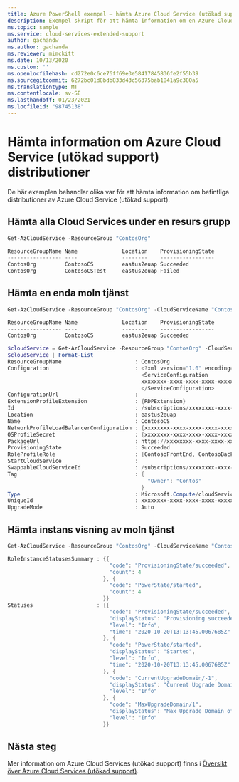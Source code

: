 ```yaml
---
title: Azure PowerShell exempel – hämta Azure Cloud Service (utökad support) information
description: Exempel skript för att hämta information om en Azure Cloud Services-distribution (utökad support)
ms.topic: sample
ms.service: cloud-services-extended-support
author: gachandw
ms.author: gachandw
ms.reviewer: mimckitt
ms.date: 10/13/2020
ms.custom: ''
ms.openlocfilehash: cd272e0c6ce76ff69e3e58417845836fe2f55b39
ms.sourcegitcommit: 6272bc01d8bdb833d43c56375bab1841a9c380a5
ms.translationtype: MT
ms.contentlocale: sv-SE
ms.lasthandoff: 01/23/2021
ms.locfileid: "98745138"
---
```

# <a name="retrieve-information-about-your-azure-cloud-service-extended-support-deployments"></a>Hämta information om Azure Cloud Service (utökad support) distributioner

De här exemplen behandlar olika var för att hämta information om befintliga distributioner av Azure Cloud Service (utökad support).

## <a name="get-all-cloud-services-under-a-resource-group"></a>Hämta alla Cloud Services under en resurs grupp

```powershell
Get-AzCloudService -ResourceGroup "ContosOrg"

ResourceGroupName Name              Location    ProvisioningState
----------------- ----              --------    -----------------
ContosOrg         ContosoCS         eastus2euap Succeeded
ContosOrg         ContosoCSTest     eastus2euap Failed
```

## <a name="get-single-cloud-service"></a>Hämta en enda moln tjänst
```powershell
Get-AzCloudService -ResourceGroup "ContosOrg" -CloudServiceName "ContosoCS"

ResourceGroupName Name              Location    ProvisioningState
----------------- ----              --------    -----------------
ContosOrg         ContosoCS         eastus2euap Succeeded

$cloudService = Get-AzCloudService -ResourceGroup "ContosOrg" -CloudServiceName "ContosoCS"
$cloudService | Format-List
ResourceGroupName                       : ContosOrg
Configuration                           : <?xml version="1.0" encoding="utf-8"?>
                                          <ServiceConfiguration 
                                          xxxxxxxx-xxxx-xxxx-xxxx-xxxxxxxxxxxx
                                          </ServiceConfiguration>
ConfigurationUrl                        :
ExtensionProfileExtension               : {RDPExtension}
Id                                      : /subscriptions/xxxxxxxx-xxxx-xxxx-xxxx-xxxxxxxxxxxx/resourceGroups/ContosOrg/providers/Microsoft.Compute/cloudServices/ContosoCS
Location                                : eastus2euap
Name                                    : ContosoCS
NetworkProfileLoadBalancerConfiguration : {xxxxxxxx-xxxx-xxxx-xxxx-xxxxxxxxxxxx}
OSProfileSecret                         : {xxxxxxxx-xxxx-xxxx-xxxx-xxxxxxxxxxxx}
PackageUrl                              : https://xxxxxxxx-xxxx-xxxx-xxxx-xxxxxxxxxxxx
ProvisioningState                       : Succeeded
RoleProfileRole                         : {ContosoFrontEnd, ContosoBackEnd}
StartCloudService                       :
SwappableCloudServiceId                 : /subscriptions/xxxxxxxx-xxxx-xxxx-xxxx-xxxxxxxxxxxx/resourceGroups/ContosOrg/providers/Microsoft.Compute/cloudServices/ContosoCSTest
Tag                                     : {
                                            "Owner": "Contos"
                                          }
Type                                    : Microsoft.Compute/cloudServices
UniqueId                                : xxxxxxxx-xxxx-xxxx-xxxx-xxxxxxxxxxxx
UpgradeMode                             : Auto
```

## <a name="get-cloud-service-instance-view"></a>Hämta instans visning av moln tjänst
```powershell
Get-AzCloudService -ResourceGroup "ContosOrg" -CloudServiceName "ContosoCS" -InstanceView | Format-List

RoleInstanceStatusesSummary : {{
                                "code": "ProvisioningState/succeeded",
                                "count": 4
                              }, {
                                "code": "PowerState/started",
                                "count": 4
                              }}
Statuses                    : {{
                                "code": "ProvisioningState/succeeded",
                                "displayStatus": "Provisioning succeeded",
                                "level": "Info",
                                "time": "2020-10-20T13:13:45.0067685Z"
                              }, {
                                "code": "PowerState/started",
                                "displayStatus": "Started",
                                "level": "Info",
                                "time": "2020-10-20T13:13:45.0067685Z"
                              }, {
                                "code": "CurrentUpgradeDomain/-1",
                                "displayStatus": "Current Upgrade Domain of Cloud Service is -1.",
                                "level": "Info"
                              }, {
                                "code": "MaxUpgradeDomain/1",
                                "displayStatus": "Max Upgrade Domain of Cloud Service is 1.",
                                "level": "Info"
                              }}
```

## <a name="next-steps"></a>Nästa steg

Mer information om Azure Cloud Services (utökad support) finns i [Översikt över Azure Cloud Services (utökad support)](overview.md).